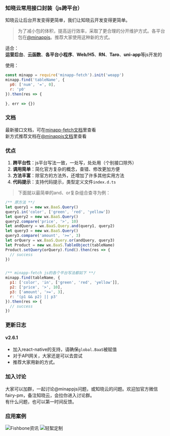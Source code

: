 <!--
 * @Author: your name
 * @Date: 2020-01-29 11:37:27
 * @LastEditTime: 2020-06-10 19:37:56
 * @LastEditors: Please set LastEditors
 * @Description: In User Settings Edit
 * @FilePath: /minapp-fetch/README.md
 -->

### 知晓云常用接口封装（js跨平台）    
   
知晓云让后台开发变得更简单，我们让知晓云开发变得更简单。  
  
> 为了减小包的体积，提高运行效率，采取了更合理的分开维护方式。各平台包在[@minappjs](https://www.npmjs.com/search?q=keywords%3Aminappjs)。推荐大家使用这种新的方式。
   
   
适合：  
**运营后台**、**云函数**、**各平台小程序**、**Web/H5**、**RN**、**Taro**、**uni-app**等js开发的  
  
使用：  
```js
const minapp = require('minapp-fetch').init('weapp')
minapp.find('tableName', {
  p0: ['num', '=', 0],
  r: 'p0'
}).then(res => {
  
}, err => {})
```  
  
### 文档  
最新接口文档，可在[minapp-fetch文档](https://wefishbone.com/detail/5d4135320bc9f3134de37fa6)里查看  
新方式推荐文档在[@minappjs文档](https://wefishbone.com/detail/5ec2781dc66ab4461293c8ea)里查看  
  
### 优点  
1. **跨平台性**：js平台写法一致，一处写，处处用（个别接口除外） 
2. **调用简单**：简化官方复杂的概念，查错、修改更加方便  
3. **方法丰富**：除官方的方法外，还增加了许多其他实用方法  
4. **代码提示**：支持代码提示，类型定义文件`index.d.ts`  
  
> 下面就以最简单的and、or复杂组合查寻为例：
  
```js
/** 原方法 **/
let query1 = new wx.BaaS.Query()
query1.in('color', ['green', 'red', 'yellow'])
let query2 = new wx.BaaS.Query()
query2.compare('price', '>', 10)
let andQuery = wx.BaaS.Query.and(query1, query2)
let query3 = new wx.BaaS.Query()
query3.compare('amount', '>=', 3)
let orQuery = wx.BaaS.Query.or(andQuery, query3)
let Product = new wx.BaaS.TableObject(tableName)
Product.setQuery(orQuery).find().then(res => {
  // success
})


/** minapp-fetch js的各个平台写法都如下 **/
minapp.find(tableName, {
  p1: ['color', 'in', ['green', 'red', 'yellow']],
  p2: ['price', '>', 10],
  p3: ['amount', '>=', 3],
  r: '(p1 && p2) || p3'
}).then(res => {
  // success
})
```
  
### 更新日志  
    
#### v2.6.1  
- 加入react-native的支持，请确保`global.BaaS`被赋值     
- 对于API网关，大家还是可以去尝试     
- 推荐大家用新的方式。  
     
   
### 加入讨论    
大家可以加群，一起讨论@minappjs问题，或知晓云的问题。欢迎加官方微信fairy-pm，备注知晓云，会拉你进入讨论群。  
有什么问题，也可以第一时间反馈。  
  
   
### 应用案例    
![Fishbone资讯](https://file.wefishbone.com/1jY4uY4sSjMv8WKO.jpeg)
![轻絮定制](https://file.wefishbone.com/1jY4uYiTUIDtLx8p.jpeg)  
  
  